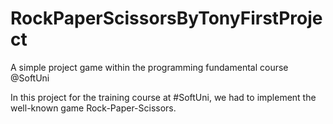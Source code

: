 # RockPaperScissorsByTonyFirstProject
A simple project game within the programming fundamental course @SoftUni

In this project for the training course at #SoftUni, we had to implement the well-known game Rock-Paper-Scissors.
